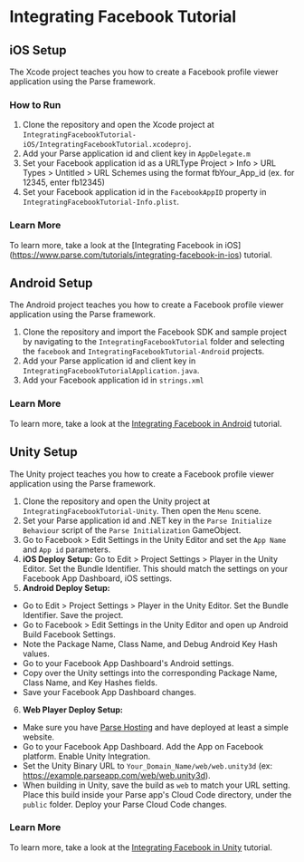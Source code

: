 # Integrating Facebook Tutorial

## iOS Setup

The Xcode project teaches you how to create a Facebook profile viewer application using the Parse framework.

### How to Run

1. Clone the repository and open the Xcode project at `IntegratingFacebookTutorial-iOS/IntegratingFacebookTutorial.xcodeproj`.
2. Add your Parse application id and client key in `AppDelegate.m`
3. Set your Facebook application id as a URLType Project > Info > URL Types > Untitled > URL Schemes using the format fbYour_App_id (ex. for 12345, enter fb12345)
4. Set your Facebook application id in the `FacebookAppID` property in `IntegratingFacebookTutorial-Info.plist`.

### Learn More

To learn more, take a look at the [Integrating Facebook in iOS] (https://www.parse.com/tutorials/integrating-facebook-in-ios) tutorial.

## Android Setup

The Android project teaches you how to create a Facebook profile viewer application using the Parse framework.

1. Clone the repository and import the Facebook SDK and sample project by navigating to the `IntegratingFacebookTutorial` folder and selecting the `facebook` and `IntegratingFacebookTutorial-Android` projects.
2. Add your Parse application id and client key in `IntegratingFacebookTutorialApplication.java`.
3. Add your Facebook application id in `strings.xml`

### Learn More

To learn more, take a look at the [Integrating Facebook in Android](https://www.parse.com/tutorials/integrating-facebook-in-android) tutorial.

## Unity Setup

The Unity project teaches you how to create a Facebook profile viewer application using the Parse framework.

1. Clone the repository and open the Unity project at `IntegratingFacebookTutorial-Unity`. Then open the `Menu` scene.
2. Set your Parse application id and .NET key in the `Parse Initialize Behaviour` script of the `Parse Initialization` GameObject.
3. Go to Facebook > Edit Settings in the Unity Editor and set the `App Name` and `App id` parameters.
4. **iOS Deploy Setup:** Go to Edit > Project Settings > Player in the Unity Editor. Set the Bundle Identifier. This should match the settings on your Facebook App Dashboard, iOS settings.
5. **Android Deploy Setup:** 
  + Go to Edit > Project Settings > Player in the Unity Editor. Set the Bundle Identifier. Save the project.
  + Go to Facebook > Edit Settings in the Unity Editor and open up Android Build Facebook Settings.
  + Note the Package Name, Class Name, and Debug Android Key Hash values.
  + Go to your Facebook App Dashboard's Android settings.
  + Copy over the Unity settings into the corresponding Package Name, Class Name, and Key Hashes fields.
  + Save your Facebook App Dashboard changes.
6. **Web Player Deploy Setup:** 
  + Make sure you have [Parse Hosting](https://www.parse.com/docs/hosting_guide#started) and have deployed at least a simple website. 
  + Go to your Facebook App Dashboard. Add the App on Facebook platform. Enable Unity Integration. 
  + Set the Unity Binary URL to `Your_Domain_Name/web/web.unity3d` (ex: https://example.parseapp.com/web/web.unity3d). 
  + When building in Unity, save the build as `web` to match your URL setting. Place this build inside your Parse app's Cloud Code directory, under the `public` folder. Deploy your Parse Cloud Code changes.

### Learn More

To learn more, take a look at the [Integrating Facebook in Unity](https://www.parse.com/tutorials/integrating-facebook-in-unity) tutorial.
